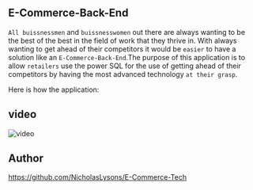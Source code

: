 ## E-Commerce-Back-End

`All buissnessmen` and `buissnesswomen` out there are always wanting to be the best of the best in the field of work that they thrive in. With always wanting to get ahead of their competitors it would be `easier` to have a solution like an `E-Commerce-Back-End`.The purpose of this application is to allow `retailers` use the power SQL for the use of getting ahead of their competitors by having the most advanced technology `at their grasp`. 

Here is how the application:

## video

![video]()

## Author

https://github.com/NicholasLysons/E-Commerce-Tech
